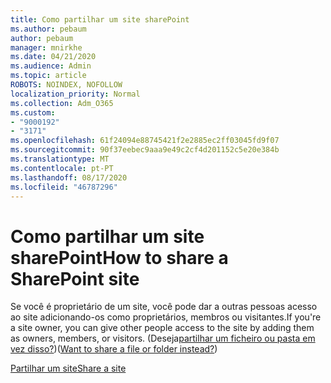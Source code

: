 ```yaml
---
title: Como partilhar um site sharePoint
ms.author: pebaum
author: pebaum
manager: mnirkhe
ms.date: 04/21/2020
ms.audience: Admin
ms.topic: article
ROBOTS: NOINDEX, NOFOLLOW
localization_priority: Normal
ms.collection: Adm_O365
ms.custom:
- "9000192"
- "3171"
ms.openlocfilehash: 61f24094e88745421f2e2885ec2ff03045fd9f07
ms.sourcegitcommit: 90f37eebec9aaa9e49c2cf4d201152c5e20e384b
ms.translationtype: MT
ms.contentlocale: pt-PT
ms.lasthandoff: 08/17/2020
ms.locfileid: "46787296"
---
```

# <a name="how-to-share-a-sharepoint-site"></a><span data-ttu-id="b71a8-102">Como partilhar um site sharePoint</span><span class="sxs-lookup"><span data-stu-id="b71a8-102">How to share a SharePoint site</span></span>

<span data-ttu-id="b71a8-103">Se você é proprietário de um site, você pode dar a outras pessoas acesso ao site adicionando-os como proprietários, membros ou visitantes.</span><span class="sxs-lookup"><span data-stu-id="b71a8-103">If you're a site owner, you can give other people access to the site by adding them as owners, members, or visitors.</span></span> <span data-ttu-id="b71a8-104">(Deseja[partilhar um ficheiro ou pasta em vez disso?](https://support.office.com/article/share-sharepoint-files-or-folders-1fe37332-0f9a-4719-970e-d2578da4941c))</span><span class="sxs-lookup"><span data-stu-id="b71a8-104">([Want to share a file or folder instead?](https://support.office.com/article/share-sharepoint-files-or-folders-1fe37332-0f9a-4719-970e-d2578da4941c))</span></span>

[<span data-ttu-id="b71a8-105">Partilhar um site</span><span class="sxs-lookup"><span data-stu-id="b71a8-105">Share a site</span></span>](https://support.office.com/article/share-a-site-958771a8-d041-4eb8-b51c-afea2eae3658)